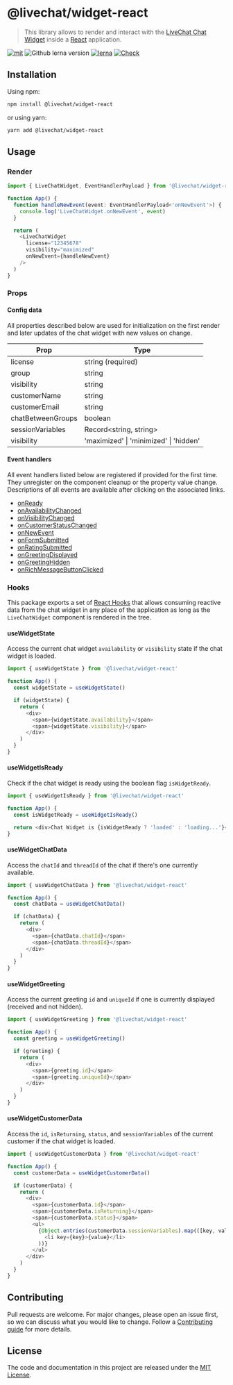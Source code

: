 # @livechat/widget-react

> This library allows to render and interact with the [LiveChat Chat Widget](https://developers.livechat.com/open-chat-widget/) inside a [React](https://reactjs.org/) application.

[![mit](https://img.shields.io/badge/license-MIT-blue.svg)](https://choosealicense.com/licenses/mit/)
![Github lerna version](https://img.shields.io/github/lerna-json/v/livechat/chat-widget-adapters?label=version)
[![lerna](https://img.shields.io/badge/maintained%20with-lerna-cc00ff.svg)](https://lerna.js.org/)
[![Check](https://github.com/livechat/chat-widget-adapters/actions/workflows/check.yml/badge.svg?branch=master)](https://github.com/livechat/chat-widget-adapters/actions/workflows/check.yml)

## Installation

Using npm:

```bash
npm install @livechat/widget-react
```

or using yarn:

```bash
yarn add @livechat/widget-react
```

## Usage

### Render

```ts
import { LiveChatWidget, EventHandlerPayload } from '@livechat/widget-react'

function App() {
  function handleNewEvent(event: EventHandlerPayload<'onNewEvent'>) {
    console.log('LiveChatWidget.onNewEvent', event)
  }

  return (
    <LiveChatWidget
      license="12345678"
      visibility="maximized"
      onNewEvent={handleNewEvent}
    />
  )
}
```

### Props

#### Config data

All properties described below are used for initialization on the first render and later updates of the chat widget with new values on change.

| Prop              | Type                                   |
| ----------------- | -------------------------------------- |
| license           | string (required)                      |
| group             | string                                 |
| visibility        | string                                 |
| customerName      | string                                 |
| customerEmail     | string                                 |
| chatBetweenGroups | boolean                                |
| sessionVariables  | Record<string, string>                 |
| visibility        | 'maximized' \| 'minimized' \| 'hidden' |

#### Event handlers

All event handlers listed below are registered if provided for the first time. They unregister on the component cleanup or the property value change. Descriptions of all events are available after clicking on the associated links.

- [onReady](https://developers.livechat.com/docs/extending-chat-widget/javascript-api#on-ready)
- [onAvailabilityChanged](https://developers.livechat.com/docs/extending-chat-widget/javascript-api#on-availability-changed)
- [onVisibilityChanged](https://developers.livechat.com/docs/extending-chat-widget/javascript-api#on-visibility-changed)
- [onCustomerStatusChanged](https://developers.livechat.com/docs/extending-chat-widget/javascript-api#on-customer-status-changed)
- [onNewEvent](https://developers.livechat.com/docs/extending-chat-widget/javascript-api#on-new-event)
- [onFormSubmitted](https://developers.livechat.com/docs/extending-chat-widget/javascript-api#on-form-submitted)
- [onRatingSubmitted](https://developers.livechat.com/docs/extending-chat-widget/javascript-api#on-rating-submitted)
- [onGreetingDisplayed](https://developers.livechat.com/docs/extending-chat-widget/javascript-api#on-greeting-displayed)
- [onGreetingHidden](https://developers.livechat.com/docs/extending-chat-widget/javascript-api#on-greeting-hidden)
- [onRichMessageButtonClicked](https://developers.livechat.com/docs/extending-chat-widget/javascript-api#on-rich-message-button-clicked)

### Hooks

This package exports a set of [React Hooks](https://reactjs.org/docs/hooks-reference.html) that allows consuming reactive data from the chat widget in any place of the application as long as the `LiveChatWidget` component is rendered in the tree.

#### useWidgetState

Access the current chat widget `availability` or `visibility` state if the chat widget is loaded.

```js
import { useWidgetState } from '@livechat/widget-react'

function App() {
  const widgetState = useWidgetState()

  if (widgetState) {
    return (
      <div>
        <span>{widgetState.availability}</span>
        <span>{widgetState.visibility}</span>
      </div>
    )
  }
}
```

#### useWidgetIsReady

Check if the chat widget is ready using the boolean flag `isWidgetReady`.

```js
import { useWidgetIsReady } from '@livechat/widget-react'

function App() {
  const isWidgetReady = useWidgetIsReady()

  return <div>Chat Widget is {isWidgetReady ? 'loaded' : 'loading...'}</div>
}
```

#### useWidgetChatData

Access the `chatId` and `threadId` of the chat if there's one currently available.

```js
import { useWidgetChatData } from '@livechat/widget-react'

function App() {
  const chatData = useWidgetChatData()

  if (chatData) {
    return (
      <div>
        <span>{chatData.chatId}</span>
        <span>{chatData.threadId}</span>
      </div>
    )
  }
}
```

#### useWidgetGreeting

Access the current greeting `id` and `uniqueId` if one is currently displayed (received and not hidden).

```js
import { useWidgetGreeting } from '@livechat/widget-react'

function App() {
  const greeting = useWidgetGreeting()

  if (greeting) {
    return (
      <div>
        <span>{greeting.id}</span>
        <span>{greeting.uniqueId}</span>
      </div>
    )
  }
}
```

#### useWidgetCustomerData

Access the `id`, `isReturning`, `status`, and `sessionVariables` of the current customer if the chat widget is loaded.

```js
import { useWidgetCustomerData } from '@livechat/widget-react'

function App() {
  const customerData = useWidgetCustomerData()

  if (customerData) {
    return (
      <div>
        <span>{customerData.id}</span>
        <span>{customerData.isReturning}</span>
        <span>{customerData.status}</span>
        <ul>
          {Object.entries(customerData.sessionVariables).map(([key, value]) => (
            <li key={key}>{value}</li>
          ))}
        </ul>
      </div>
    )
  }
}
```

## Contributing

Pull requests are welcome. For major changes, please open an issue first, so we can discuss what you would like to change. Follow a [Contributing guide](https://github.com/livechat/chat-widget-adapters/blob/master/CONTRIBUTING.md) for more details.

## License

The code and documentation in this project are released under the [MIT License](https://choosealicense.com/licenses/mit/).

